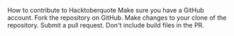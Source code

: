 How to contribute to Hacktoberquote
Make sure you have a GitHub account.
Fork the repository on GitHub.
Make changes to your clone of the repository.
Submit a pull request. Don't include build files in the PR.
